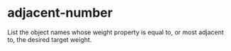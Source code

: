 # adjacent-number
List the object names whose weight property is equal to, or most adjacent to, the desired target weight.
